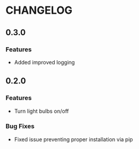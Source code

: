 # CHANGELOG

## 0.3.0
### Features
+ Added improved logging

## 0.2.0
### Features
+ Turn light bulbs on/off
### Bug Fixes
+ Fixed issue preventing proper installation via pip

